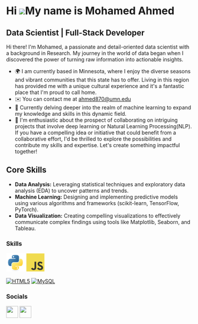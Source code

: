 Hi ![](https://user-images.githubusercontent.com/18350557/176309783-0785949b-9127-417c-8b55-ab5a4333674e.gif)My name is Mohamed Ahmed
=====================================================================================================================================

Data Scientist | Full-Stack Developer
------------


Hi there! I'm Mohamed, a passionate and detail-oriented data scientist with a background in Research. My journey in the world of data began when I discovered the power of turning raw information into actionable insights.
 

* 🌍  I am currently based in Minnesota, where I enjoy the diverse seasons and vibrant communities that this state has to offer. Living in this region has provided me with a unique cultural experience and it's a fantastic place that I'm proud to call home.
* ✉️  You can contact me at [ahmed870@umn.edu](mailto:ahmed870@umn.edu)
* 🧠  Currently delving deeper into the realm of machine learning to expand my knowledge and skills in this dynamic field.
* 🤝  I'm enthusiastic about the prospect of collaborating on intriguing projects that involve deep learning or Natural Learning Processing(NLP). If you have a compelling idea or initiative that could benefit from a collaborative effort, I'd be thrilled to explore the possibilities and contribute my skills and expertise. Let's create something impactful together!

## Core Skills

- **Data Analysis:** Leveraging statistical techniques and exploratory data analysis (EDA) to uncover patterns and trends.
- **Machine Learning:** Designing and implementing predictive models using various algorithms and frameworks (scikit-learn, TensorFlow, PyTorch).
- **Data Visualization:** Creating compelling visualizations to effectively communicate complex findings using tools like Matplotlib, Seaborn, and Tableau.

### Skills
<img src="https://raw.githubusercontent.com/devicons/devicon/master/icons/python/python-original.svg" alt="Python" width="50"/>
<img src="https://raw.githubusercontent.com/devicons/devicon/master/icons/javascript/javascript-original.svg" alt="JavaScript" width="50"/>

<p align="left">
<a href="https://developer.mozilla.org/en-US/docs/Glossary/HTML5" target="_blank" rel="noreferrer"><img src="https://raw.githubusercontent.com/danielcranney/readme-generator/main/public/icons/skills/html5-colored.svg" width="36" height="36" alt="HTML5" /></a>
<a href="https://www.mysql.com/" target="_blank" rel="noreferrer"><img src="https://raw.githubusercontent.com/danielcranney/readme-generator/main/public/icons/skills/mysql-colored.svg" width="36" height="36" alt="MySQL" /></a>
</p>

### Socials

<p align="left"> <a href="https://www.github.com/Amohamed24" target="_blank" rel="noreferrer"><img src="https://raw.githubusercontent.com/danielcranney/readme-generator/main/public/icons/socials/github.svg" width="32" height="32" /></a> <a href="https://www.linkedin.com/in/mohamed-ahmed-0998041b3/" target="_blank" rel="noreferrer"><img src="https://raw.githubusercontent.com/danielcranney/readme-generator/main/public/icons/socials/linkedin.svg" width="32" height="32" /></a></p>
